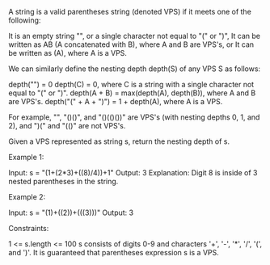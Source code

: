 A string is a valid parentheses string (denoted VPS) if it meets one of the
following:


It is an empty string "", or a single character not equal to "(" or ")",
It can be written as AB (A concatenated with B), where A and B are VPS's,
or
It can be written as (A), where A is a VPS.


We can similarly define the nesting depth depth(S) of any VPS S as
follows:


depth("") = 0
depth(C) = 0, where C is a string with a single character not equal to "(" or
")".
depth(A + B) = max(depth(A), depth(B)), where A and B are VPS's.
depth("(" + A + ")") = 1 + depth(A), where A is a VPS.


For example, "", "()()", and "()(()())" are VPS's (with nesting depths 0, 1,
and 2), and ")(" and "(()" are not VPS's.

Given a VPS represented as string s, return the nesting depth of s.


Example 1:


Input: s = "(1+(2*3)+((8)/4))+1"
Output: 3
Explanation: Digit 8 is inside of 3 nested parentheses in the string.


Example 2:


Input: s = "(1)+((2))+(((3)))"
Output: 3



Constraints:


1 <= s.length <= 100
s consists of digits 0-9 and characters '+', '-', '*', '/', '(', and ')'.
It is guaranteed that parentheses expression s is a VPS.




